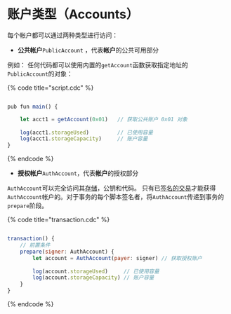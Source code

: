 # 账户类型（Accounts）

每个帐户都可以通过两种类型进行访问：

*  **公共帐户**`PublicAccount` ，代表**帐户**的公共可用部分

例如：  任何代码都可以使用内置的`getAccount`函数获取指定地址的`PublicAccount`的对象：

{% code title="script.cdc" %}
```javascript

pub fun main() {

    let acct1 = getAccount(0x01)   // 获取公共账户 0x01 对象
 
    log(acct1.storageUsed)         // 已使用容量
    log(acct1.storageCapacity)     // 账户容量
}
```
{% endcode %}

*  **授权帐户**`AuthAccount`，代表**帐户**的授权部分

 `AuthAccount`可以完全访问其[存储](https://docs.onflow.org/cadence/language/accounts/#account-storage)，公钥和代码。 只有已[签名的交易](https://docs.onflow.org/cadence/language/accounts/transactions)才能获得`AuthAccount`帐户的。对于事务的每个脚本签名者，将`AuthAccount`传递到事务的`prepare`阶段。

{% code title="transaction.cdc" %}
```javascript

transaction() {
    // 前置条件
    prepare(signer: AuthAccount) {
        let account = AuthAccount(payer: signer) // 获取授权账户
        
        log(account.storageUsed)     // 已使用容量
        log(account.storageCapacity) // 账户容量
    }
}
```
{% endcode %}



